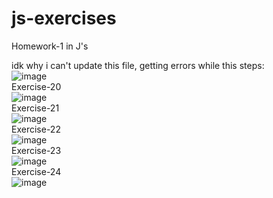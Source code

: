 # js-exercises
Homework-1 in J's

idk why i can't update this file, getting errors while this steps:
<br>
![image](https://github.com/definem/js-exercises/assets/120991965/64e6bd38-05cd-4a3e-9edc-1d324b3c29c4)
<br>
Exercise-20
<br>
![image](https://github.com/definem/js-exercises/assets/120991965/de6fead2-e022-4f9e-99e3-5b187e112a87)
<br>
Exercise-21
<br>
![image](https://github.com/definem/js-exercises/assets/120991965/a610efba-5933-4e5d-809a-ca771497dde0)
<br>
Exercise-22
<br>
![image](https://github.com/definem/js-exercises/assets/120991965/55f25cad-c6b8-450b-ad0a-01f6678bfd20)
<br>
Exercise-23
<br>
![image](https://github.com/definem/js-exercises/assets/120991965/8518a236-8bcc-4fc1-a9cb-110b4d1646e7)
<br>
Exercise-24
<br>
![image](https://github.com/definem/js-exercises/assets/120991965/9adf56cc-d833-4797-95b5-7195beaba31f)
